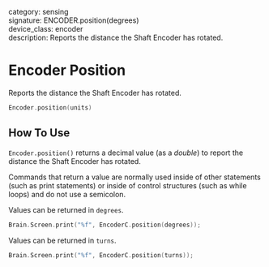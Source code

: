 category: sensing  
signature: ENCODER.position(degrees)  
device_class: encoder  
description: Reports the distance the Shaft Encoder has rotated.

# Encoder Position

Reports the distance the Shaft Encoder has rotated.

```cpp
Encoder.position(units)
```

## How To Use

`Encoder.position()` returns a decimal value (as a *double*) to report the distance the Shaft Encoder has rotated.


Commands that return a value are normally used inside of other statements (such as print statements) or inside of control structures (such as while loops) and do not use a semicolon.


Values can be returned in `degrees`.

```cpp
Brain.Screen.print("%f", EncoderC.position(degrees));
```

Values can be returned in `turns`.

```cpp
Brain.Screen.print("%f", EncoderC.position(turns));
```
<advanced>
</advanced>